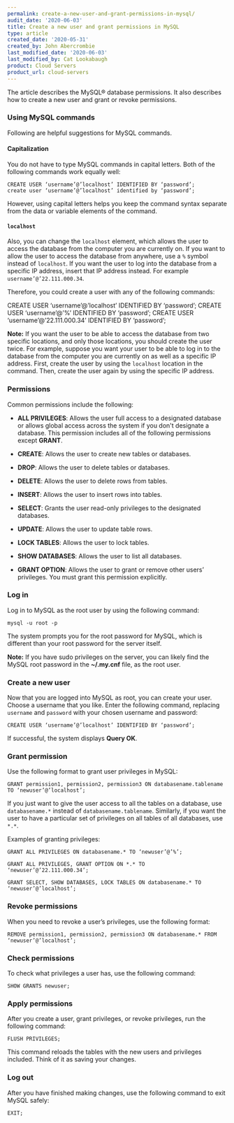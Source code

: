 ```yaml
---
permalink: create-a-new-user-and-grant-permissions-in-mysql/
audit_date: '2020-06-03'
title: Create a new user and grant permissions in MySQL
type: article
created_date: '2020-05-31'
created_by: John Abercrombie
last_modified_date: '2020-06-03'
last_modified_by: Cat Lookabaugh
product: Cloud Servers
product_url: cloud-servers
---
```


The article describes the MySQL&reg; database permissions. It also describes how to create a new
user and grant or revoke permissions.

### Using MySQL commands

Following are helpful suggestions for MySQL commands.

#### Capitalization

You do not have to type MySQL commands in capital letters. Both of the following commands work equally well:

    CREATE USER ‘username’@’localhost’ IDENTIFIED BY ‘password’;
    create user ‘username’@’localhost’ identified by ‘password’;

However, using capital letters helps you keep the command syntax separate from the data or variable elements
of the command.

#### `localhost`

Also, you can change the `localhost` element, which allows the user to access the database from the computer
you are currently on. If you want to allow the user to access the database from anywhere, use a `%` symbol
instead of `localhost`. If you want the user to log into the database from a specific IP address, insert that
IP address instead. For example `username’@’22.111.000.34`.

Therefore, you could create a user with any of the following commands:

CREATE USER ‘username’@’localhost’ IDENTIFIED BY ‘password’;
CREATE USER ‘username’@’%’ IDENTIFIED BY ‘password’;
CREATE USER ‘username’@’22.111.000.34’ IDENTIFIED BY ‘password’;

**Note:** If you want the user to be able to access the database from two specific locations, and only those
locations, you should create the user twice. For example, suppose you want your user to be able to log in to
the database from the computer you are currently on as well as a specific IP address. First, create the user
by using the `localhost` location in the command. Then, create the user again by using the specific IP address.

### Permissions

Common permissions include the following:

- **ALL PRIVILEGES**: Allows the user full access to a designated database or allows global access across
  the system if you don't designate a database. This permission includes all of the following permissions
  except **GRANT**.

- **CREATE**: Allows the user to create new tables or databases.

- **DROP**: Allows the user to delete tables or databases.

- **DELETE**: Allows the user to delete rows from tables.

- **INSERT**: Allows the user to insert rows into tables.

- **SELECT**: Grants the user read-only privileges to the designated databases.

- **UPDATE**: Allows the user to update table rows.

- **LOCK TABLES**: Allows the user to lock tables.

- **SHOW DATABASES**: Allows the user to list all databases.

- **GRANT OPTION**: Allows the user to grant or remove other users’ privileges. You must grant this permission
  explicitly.

### Log in

Log in to MySQL as the root user by using the following command:

    mysql -u root -p

The system prompts you for the root password for MySQL, which is different than your root password for
the server itself.

**Note:** If you have sudo privileges on the server, you can likely find the MySQL root password in the
**~/.my.cnf** file, as the root user.

### Create a new user

Now that you are logged into MySQL as root, you can create your user. Choose a username that you like.
Enter the following command, replacing `username` and `password` with your chosen username and password:

    CREATE USER ‘username’@’localhost’ IDENTIFIED BY ‘password’;

If successful, the system displays **Query OK**.
  
### Grant permission

Use the following format to grant user privileges in MySQL:

    GRANT permission1, permission2, permission3 ON databasename.tablename TO ‘newuser’@’localhost’;

If you just want to give the user access to all the tables on a database, use `databasename.*` instead
of `databasename.tablename`. Similarly, if you want the user to have a particular set of privileges on
all tables of all databases, use `*.*`.

Examples of granting privileges:

    GRANT ALL PRIVILEGES ON databasename.* TO ‘newuser’@’%’;

    GRANT ALL PRIVILEGES, GRANT OPTION ON *.* TO ‘newuser’@’22.111.000.34’;

    GRANT SELECT, SHOW DATABASES, LOCK TABLES ON databasename.* TO ‘newuser’@’localhost’;

### Revoke permissions

When you need to revoke a user’s privileges, use the following format:

    REMOVE permission1, permission2, permission3 ON databasename.* FROM ‘newuser’@’localhost’;
    
### Check permissions

To check what privileges a user has, use the following command:

    SHOW GRANTS newuser;
    
### Apply permissions

After you create a user, grant privileges, or revoke privileges, run the following command:

    FLUSH PRIVILEGES;

This command reloads the tables with the new users and privileges included. Think of it as saving your changes.

### Log out

After you have finished making changes, use the following command to exit MySQL safely:

    EXIT;
